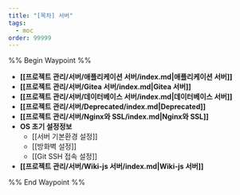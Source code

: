 ```yaml
---
title: "[목차] 서버"
tags:
  - moc
order: 99999
---
```

%% Begin Waypoint %%
- **[[프로젝트 관리/서버/애플리케이션 서버/index.md|애플리케이션 서버]]**
- **[[프로젝트 관리/서버/Gitea 서버/index.md|Gitea 서버]]**
- **[[프로젝트 관리/서버/데이터베이스 서버/index.md|데이터베이스 서버]]**
- **[[프로젝트 관리/서버/Deprecated/index.md|Deprecated]]**
- **[[프로젝트 관리/서버/Nginx와 SSL/index.md|Nginx와 SSL]]**
- **OS 초기 설정정보**
	- [[서버 기본환경 설정]]
	- [[방화벽 설정]]
	- [[Git SSH 접속 설정]]
- **[[프로젝트 관리/서버/Wiki-js 서버/index.md|Wiki-js 서버]]**

%% End Waypoint %%
